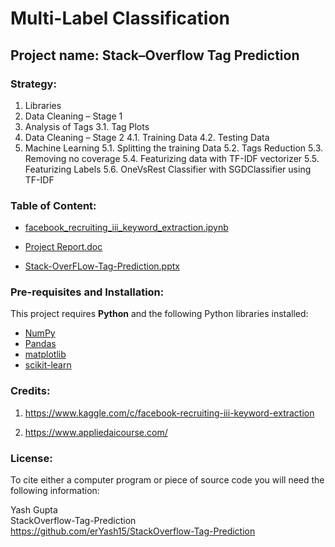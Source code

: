 # Multi-Label Classification

## Project name: Stack–Overflow Tag Prediction

### Strategy: 

1.	Libraries
2.	Data Cleaning – Stage 1
3.	Analysis of Tags
3.1.	 Tag Plots
4.	Data Cleaning – Stage 2
4.1.	 Training Data
4.2.	 Testing Data
5.	Machine Learning
5.1.	 Splitting the training Data
5.2.	 Tags Reduction
5.3.	 Removing no coverage
5.4.	 Featurizing data with TF-IDF vectorizer
5.5.	 Featurizing Labels
5.6.	 OneVsRest Classifier with SGDClassifier using TF-IDF


### Table of Content:

- [facebook_recruiting_iii_keyword_extraction.ipynb](https://github.com/erYash15/StackOverflow-Tag-Prediction/blob/master/facebook_recruiting_iii_keyword_extraction.ipynb)

- [Project Report.doc](https://github.com/erYash15/StackOverflow-Tag-Prediction/blob/master/Project%20Report.doc)

- [Stack-OverFLow-Tag-Prediction.pptx](https://github.com/erYash15/StackOverflow-Tag-Prediction/blob/master/Stack-OverFLow-Tag-Prediction.pptx)

### Pre-requisites and Installation:
This project requires **Python** and the following Python libraries installed:

- [NumPy](http://www.numpy.org/)
- [Pandas](http://pandas.pydata.org/)
- [matplotlib](http://matplotlib.org/)
- [scikit-learn](http://scikit-learn.org/stable/)


### Credits:

1. https://www.kaggle.com/c/facebook-recruiting-iii-keyword-extraction

2. https://www.appliedaicourse.com/


### License:

To cite either a computer program or piece of source code you will need the following information:

Yash Gupta<br />StackOverflow-Tag-Prediction<br />https://github.com/erYash15/StackOverflow-Tag-Prediction
